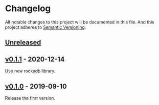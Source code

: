 # Changelog

All notable changes to this project will be documented in this file. And this project adheres to [Semantic Versioning].

## [Unreleased]

## [v0.1.1] - 2020-12-14

Use new rocksdb library.

## [v0.1.0] - 2019-09-10

Release the first version.

[Semantic Versioning]: https://semver.org/spec/v2.0.0.html

[Unreleased]: https://github.com/citahub/cita-database/compare/v0.1.1...HEAD
[v0.1.0]: https://github.com/citahub/cita-database/releases/tag/v0.1.0
[v0.1.1]: https://github.com/citahub/cita-database/releases/tag/v0.1.1
